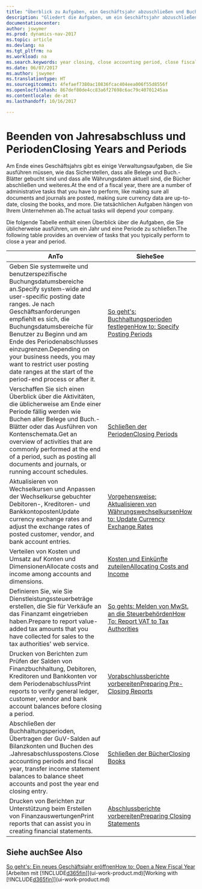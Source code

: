 ```yaml
---
title: "Überblick zu Aufgaben, ein Geschäftsjahr abzuschließen und Buchhaltungsperioden"
description: "Gliedert die Aufgaben, um ein Geschäftsjahr abzuschließen oder Buchhaltungsperiode, beispielsweise der Belege und die Buch.-Blätter sind vergewissernd gebucht überprüfend und Bankguthaben."
documentationcenter: 
author: jswymer
ms.prod: dynamics-nav-2017
ms.topic: article
ms.devlang: na
ms.tgt_pltfrm: na
ms.workload: na
ms.search.keywords: year closing, close accounting period, close fiscal year, bank account detailed trial balance
ms.date: 06/07/2017
ms.author: jswymer
ms.translationtype: HT
ms.sourcegitcommit: 4fefaef7380ac10836fcac404eea006f55d8556f
ms.openlocfilehash: 867def80de4cc83a6f27698c6ac79c40701245aa
ms.contentlocale: de-at
ms.lasthandoff: 10/16/2017

---
```

# <a name="closing-years-and-periods"></a><span data-ttu-id="56bac-103">Beenden von Jahresabschluss und Perioden</span><span class="sxs-lookup"><span data-stu-id="56bac-103">Closing Years and Periods</span></span>
<span data-ttu-id="56bac-104">Am Ende eines Geschäftsjahrs gibt es einige Verwaltungsaufgaben, die Sie ausführen müssen, wie das Sicherstellen, dass alle Belege und Buch.-Blätter gebucht sind und dass alle Währungsdaten aktuell sind, die Bücher abschließen und weiteres.</span><span class="sxs-lookup"><span data-stu-id="56bac-104">At the end of a fiscal year, there are a number of administrative tasks that you have to perform, like making sure all documents and journals are posted, making sure currency data are up-to-date, closing the books, and more.</span></span> <span data-ttu-id="56bac-105">Die tatsächlichen Aufgaben hängen von Ihrem Unternehmen ab.</span><span class="sxs-lookup"><span data-stu-id="56bac-105">The actual tasks will depend your company.</span></span>

<span data-ttu-id="56bac-106">Die folgende Tabelle enthält einen Überblick über die Aufgaben, die Sie üblicherweise ausführen, um ein Jahr und eine Periode zu schließen.</span><span class="sxs-lookup"><span data-stu-id="56bac-106">The following table provides an overview of tasks that you typically perform to close a year and period.</span></span> 

| <span data-ttu-id="56bac-107">An</span><span class="sxs-lookup"><span data-stu-id="56bac-107">To</span></span> | <span data-ttu-id="56bac-108">Siehe</span><span class="sxs-lookup"><span data-stu-id="56bac-108">See</span></span> |
| --- | --- |
| <span data-ttu-id="56bac-109">Geben Sie systemweite und benutzerspezifische Buchungsdatumsbereiche an.</span><span class="sxs-lookup"><span data-stu-id="56bac-109">Specify system-wide and user-specific posting date ranges.</span></span> <span data-ttu-id="56bac-110">Je nach Geschäftsanforderungen empfiehlt es sich, die Buchungsdatumsbereiche für Benutzer zu Beginn und am Ende des Periodenabschlusses einzugrenzen.</span><span class="sxs-lookup"><span data-stu-id="56bac-110">Depending on your business needs, you may want to restrict user posting date ranges at the start of the period-end process or after it.</span></span> |[<span data-ttu-id="56bac-111">So geht's: Buchhaltungsperioden festlegen</span><span class="sxs-lookup"><span data-stu-id="56bac-111">How to: Specify Posting Periods</span></span>](finance-how-specify-posting-periods.md) |
| <span data-ttu-id="56bac-112">Verschaffen Sie sich einen Überblick über die Aktivitäten, die üblicherweise am Ende einer Periode fällig werden wie Buchen aller Belege und Buch.-Blätter oder das Ausführen von Kontenschemata.</span><span class="sxs-lookup"><span data-stu-id="56bac-112">Get an overview of activities that are commonly performed at the end of a period, such as posting all documents and journals, or running account schedules.</span></span> |[<span data-ttu-id="56bac-113">Schließen der Perioden</span><span class="sxs-lookup"><span data-stu-id="56bac-113">Closing Periods</span></span>](year-how-complete-period-end-processes.md) |
| <span data-ttu-id="56bac-114">Aktualisieren von Wechselkursen und Anpassen der Wechselkurse gebuchter Debitoren-, Kreditoren- und Bankkontoposten</span><span class="sxs-lookup"><span data-stu-id="56bac-114">Update currency exchange rates and adjust the exchange rates of posted customer, vendor, and bank account entries.</span></span> |[<span data-ttu-id="56bac-115">Vorgehensweise: Aktualisieren von Währungswechselkursen</span><span class="sxs-lookup"><span data-stu-id="56bac-115">How to: Update Currency Exchange Rates</span></span>](finance-how-update-currencies.md) |
| <span data-ttu-id="56bac-116">Verteilen von Kosten und Umsatz auf Konten und Dimensionen</span><span class="sxs-lookup"><span data-stu-id="56bac-116">Allocate costs and income among accounts and dimensions.</span></span> |[<span data-ttu-id="56bac-117">Kosten und Einkünfte zuteilen</span><span class="sxs-lookup"><span data-stu-id="56bac-117">Allocating Costs and Income</span></span>](year-allocate-costs-income.md) |
| <span data-ttu-id="56bac-118">Definieren Sie, wie Sie Dienstleistungssteuerbeträge erstellen, die Sie für Verkäufe an das Finanzamt eingetrieben haben.</span><span class="sxs-lookup"><span data-stu-id="56bac-118">Prepare to report value-added tax amounts that you have collected for sales to the tax authorities' web service.</span></span> |[<span data-ttu-id="56bac-119">So gehts: Melden von MwSt. an die Steuerbehörden</span><span class="sxs-lookup"><span data-stu-id="56bac-119">How To: Report VAT to Tax Authorities</span></span>](finance-how-report-vat.md)|
| <span data-ttu-id="56bac-120">Drucken von Berichten zum Prüfen der Salden von Finanzbuchhaltung, Debitoren, Kreditoren und Bankkonten vor dem Periodenabschluss</span><span class="sxs-lookup"><span data-stu-id="56bac-120">Print reports to verify general ledger, customer, vendor and bank account balances before closing a period.</span></span> |[<span data-ttu-id="56bac-121">Vorabschlussberichte vorbereiten</span><span class="sxs-lookup"><span data-stu-id="56bac-121">Preparing Pre-Closing Reports</span></span>](year-prepare-preclose-reports.md) |
| <span data-ttu-id="56bac-122">Abschließen der Buchhaltungsperioden, Übertragen der GuV-Salden auf Bilanzkonten und Buchen des .Jahresabschlusspostens.</span><span class="sxs-lookup"><span data-stu-id="56bac-122">Close accounting periods and fiscal year, transfer income statement balances to balance sheet accounts and post the year end closing entry.</span></span> |[<span data-ttu-id="56bac-123">Schließen der Bücher</span><span class="sxs-lookup"><span data-stu-id="56bac-123">Closing Books</span></span>](year-close-books.md) |
| <span data-ttu-id="56bac-124">Drucken von Berichten zur Unterstützung beim Erstellen von Finanzauswertungen</span><span class="sxs-lookup"><span data-stu-id="56bac-124">Print reports that can assist you in creating financial statements.</span></span> |[<span data-ttu-id="56bac-125">Abschlussberichte vorbereiten</span><span class="sxs-lookup"><span data-stu-id="56bac-125">Preparing Closing Statements</span></span>](year-prepare-close-statement.md) |

## <a name="see-also"></a><span data-ttu-id="56bac-126">Siehe auch</span><span class="sxs-lookup"><span data-stu-id="56bac-126">See Also</span></span>
[<span data-ttu-id="56bac-127">So geht's: Ein neues Geschäftsjahr eröffnen</span><span class="sxs-lookup"><span data-stu-id="56bac-127">How to: Open a New Fiscal Year</span></span>](finance-how-open-new-fiscal-year.md)  
<span data-ttu-id="56bac-128">[Arbeiten mit [!INCLUDE[d365fin](includes/d365fin_md.md)]](ui-work-product.md)</span><span class="sxs-lookup"><span data-stu-id="56bac-128">[Working with [!INCLUDE[d365fin](includes/d365fin_md.md)]](ui-work-product.md)</span></span>

